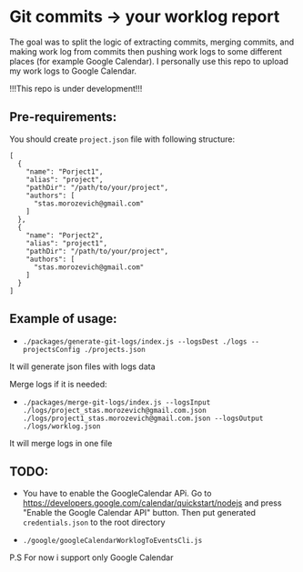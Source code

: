 # Git commits -> your worklog report

The goal was to split the logic of extracting commits, merging commits, and making work log from commits then pushing work logs to some different places (for example Google Calendar). I personally use this repo to upload my work logs to Google Calendar.

!!!This repo is under development!!!

## Pre-requirements:

You should create `project.json` file with following structure:

```
[
  {
    "name": "Porject1",
    "alias": "project",
    "pathDir": "/path/to/your/project",
    "authors": [
      "stas.morozevich@gmail.com"
    ]
  },
  {
    "name": "Porject2",
    "alias": "project1",
    "pathDir": "/path/to/your/project",
    "authors": [
      "stas.morozevich@gmail.com"
    ]
  }
]
```

## Example of usage:

- `./packages/generate-git-logs/index.js --logsDest ./logs --projectsConfig ./projects.json`

It will generate json files with logs data

Merge logs if it is needed:

- `./packages/merge-git-logs/index.js --logsInput ./logs/project_stas.morozevich@gmail.com.json ./logs/project1_stas.morozevich@gmail.com.json --logsOutput ./logs/worklog.json`

It will merge logs in one file


## TODO:

- You have to enable the GoogleCalendar APi. Go to https://developers.google.com/calendar/quickstart/nodejs and press "Enable the Google Calendar API" button. Then put generated `credentials.json` to the root directory

- `./google/googleCalendarWorklogToEventsCli.js`

P.S For now i support only Google Calendar

